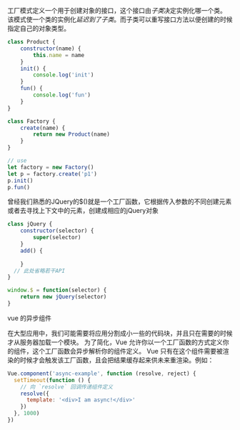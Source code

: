 <!--
 * @Author: your name
 * @Date: 2020-07-31 15:32:35
 * @LastEditTime: 2020-07-31 15:42:49
 * @LastEditors: Please set LastEditors
 * @Description: In User Settings Edit
 * @FilePath: /study/javascript设计模式/模式/工厂模式/例子.md
--> 

工厂模式定义一个用于创建对象的接口，这个接口由*子类*决定实例化哪一个类。
该模式使一个类的实例化*延迟到了子类*。而子类可以重写接口方法以便创建的时候指定自己的对象类型。
```js
class Product {
    constructor(name) {
        this.name = name
    }
    init() {
        console.log('init')
    }
    fun() {
        console.log('fun')
    }
}

class Factory {
    create(name) {
        return new Product(name)
    }
}

// use
let factory = new Factory()
let p = factory.create('p1')
p.init()
p.fun()
```
曾经我们熟悉的JQuery的$()就是一个工厂函数，它根据传入参数的不同创建元素或者去寻找上下文中的元素，创建成相应的jQuery对象
```js
class jQuery {
    constructor(selector) {
        super(selector)
    }
    add() {
        
    }
  // 此处省略若干API
}

window.$ = function(selector) {
    return new jQuery(selector)
}

```

vue 的异步组件

在大型应用中，我们可能需要将应用分割成小一些的代码块，并且只在需要的时候才从服务器加载一个模块。
为了简化，Vue 允许你以一个工厂函数的方式定义你的组件，这个工厂函数会异步解析你的组件定义。
Vue 只有在这个组件需要被渲染的时候才会触发该工厂函数，且会把结果缓存起来供未来重渲染。例如：
```js
Vue.component('async-example', function (resolve, reject) {
  setTimeout(function () {
    // 向 `resolve` 回调传递组件定义
    resolve({
      template: '<div>I am async!</div>'
    })
  }, 1000)
})

```